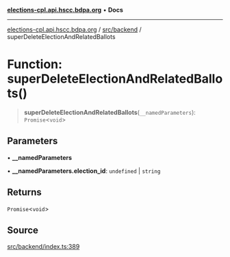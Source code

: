 [**elections-cpl.api.hscc.bdpa.org**](../../../README.md) • **Docs**

***

[elections-cpl.api.hscc.bdpa.org](../../../README.md) / [src/backend](../README.md) / superDeleteElectionAndRelatedBallots

# Function: superDeleteElectionAndRelatedBallots()

> **superDeleteElectionAndRelatedBallots**(`__namedParameters`): `Promise`\<`void`\>

## Parameters

• **\_\_namedParameters**

• **\_\_namedParameters.election\_id**: `undefined` \| `string`

## Returns

`Promise`\<`void`\>

## Source

[src/backend/index.ts:389](https://github.com/nhscc/elections_cpl.api.hscc.bdpa.org/blob/46ed5b306a3fd199be2bd28706c3da03542c6da3/src/backend/index.ts#L389)
